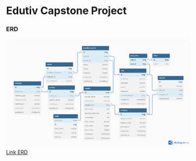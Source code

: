 # Edutiv Capstone Project

### ERD
![LMS](images/LMS.png)
<br>
[Link ERD](https://dbdiagram.io/d/62907ba6f040f104c1a94b22)
